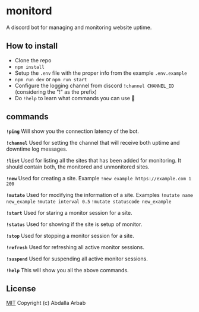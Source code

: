 # monitord
A discord bot for managing and monitoring website uptime.

## How to install
- Clone the repo
- `npm install`
- Setup the `.env` file with the proper info from the example `.env.example`
- `npm run dev` or `npm run start`
- Configure the logging channel from discord `!channel CHANNEL_ID` (considering the "!" as the prefix)
- Do `!help` to learn what commands you can use :rocket:

## commands
**`!ping`**
Will show you the connection latency of the bot.

**`!channel`**
Used for setting the channel that will receive both uptime and downtime log messages.

**`!list`**
Used for listing all the sites that has been added for monitoring. It should contain both, the monitored and unmonitored sites.

**`!new`**
Used for creating a site. Example `!new example https://example.com 1 200`

**`!mutate`**
Used for modifying the information of a site. Examples `!mutate name new_example` `!mutate interval 0.5` `!mutate statuscode new_example`

**`!start`**
Used for staring a monitor session for a site.

**`!status`**
Used for showing if the site is setup of monitor.

**`!stop`**
Used for stopping a monitor session for a site.

**`!refresh`**
Used for refreshing all active monitor sessions.

**`!suspend`**
Used for suspending all active monitor sessions.

**`!help`**
This will show you all the above commands.


## License
[MIT](https://github.com/the94air/monitord/blob/main/LICENSE) Copyright (c) Abdalla Arbab
